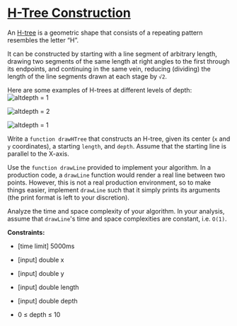 # [H-Tree Construction](https://www.pramp.com/challenge/EmYgnOgVd4IElnjAnQqn)
An [H-tree](https://en.wikipedia.org/wiki/H_tree) is a geometric shape that consists of a repeating pattern resembles the letter “H”.

It can be constructed by starting with a line segment of arbitrary length, drawing two segments of the same length at right angles to the first through its endpoints, and continuing in the same vein, reducing (dividing) the length of the line segments drawn at each stage by `√2`.

Here are some examples of H-trees at different levels of depth:
![altdepth = 1](https://www.pramp.com/img/content/img03.png)

![altdepth = 2](https://www.pramp.com/img/content/img04.png)  

![altdepth = 1](https://www.pramp.com/img/content/img05.png)

Write a `function drawHTree` that constructs an H-tree, given its center (`x` and `y` coordinates), a starting `length`, and `depth`. Assume that the starting line is parallel to the X-axis.

Use the `function drawLine` provided to implement your algorithm. In a production code, a `drawLine` function would render a real line between two points. However, this is not a real production environment, so to make things easier, implement `drawLine` such that it simply prints its arguments (the print format is left to your discretion).

Analyze the time and space complexity of your algorithm. In your analysis, assume that `drawLine`'s time and space complexities are constant, i.e. `O(1)`.

**Constraints:**

- [time limit] 5000ms

- [input] double x

- [input] double y

- [input] double length

- [input] double depth

- 0 ≤ depth ≤ 10